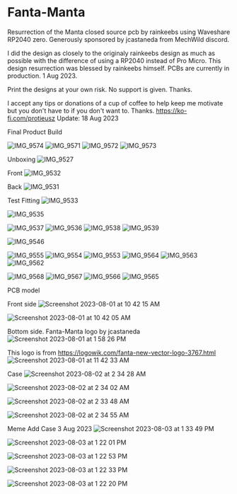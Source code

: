# Fanta-Manta

Resurrection of the Manta closed source pcb by rainkeebs using Waveshare RP2040 zero.
Generously sponsored by jcastaneda from MechWild discord.

I did the design as closely to the originaly rainkeebs design as much as possible with the difference of using a RP2040 instead of Pro Micro.
This design resurrection was blessed by rainkeebs himself.
PCBs are currently in production. 1 Aug 2023.

Print the designs at your own risk.  No support is given. Thanks.

I accept any tips or donations of a cup of coffee to help keep me motivate but you don't have to if you don't want to. Thanks. https://ko-fi.com/protieusz
Update: 18 Aug 2023

Final Product Build

![IMG_9574](https://github.com/protieusz/Fanta-Manta/assets/118025702/6da51046-9e09-44e1-9aa5-1e2a8221af63)
![IMG_9571](https://github.com/protieusz/Fanta-Manta/assets/118025702/78c68a16-c635-4094-9ce1-aff7791415fd)
![IMG_9572](https://github.com/protieusz/Fanta-Manta/assets/118025702/b5ebd717-41b3-42da-85c3-f066c7b10b03)
![IMG_9573](https://github.com/protieusz/Fanta-Manta/assets/118025702/0238599a-2249-43f9-b009-20553092ce27)


Unboxing
![IMG_9527](https://github.com/protieusz/Fanta-Manta/assets/118025702/497e54f8-104a-4323-bbd7-c9c4ba2f44c6)

Front
![IMG_9532](https://github.com/protieusz/Fanta-Manta/assets/118025702/2f444430-9703-46b4-844d-dc97d4f2ff55)

Back
![IMG_9531](https://github.com/protieusz/Fanta-Manta/assets/118025702/495d9696-d1e0-4b5d-8468-7c0d77d758b7)


Test Fitting
![IMG_9533](https://github.com/protieusz/Fanta-Manta/assets/118025702/d0667e98-f136-4aa9-a229-848dc1ced37f)

![IMG_9535](https://github.com/protieusz/Fanta-Manta/assets/118025702/f703d0ed-bb99-47d2-9283-8ad5d4aa9348)

![IMG_9537](https://github.com/protieusz/Fanta-Manta/assets/118025702/ee3a4a22-cbff-489d-9fd6-a2b8dd2d672a)
![IMG_9536](https://github.com/protieusz/Fanta-Manta/assets/118025702/796bc50d-5e19-4aee-bbc1-72a9fa0e69aa)
![IMG_9538](https://github.com/protieusz/Fanta-Manta/assets/118025702/de909a29-fc5f-4e68-acf1-2c5940beb9ce)
![IMG_9539](https://github.com/protieusz/Fanta-Manta/assets/118025702/8025c7c4-06a7-42e7-9cca-dd46369cc83e)

![IMG_9546](https://github.com/protieusz/Fanta-Manta/assets/118025702/98c5987b-8ea1-44c9-9792-ea24de429ed1)

![IMG_9555](https://github.com/protieusz/Fanta-Manta/assets/118025702/816ad76b-5252-45eb-be43-cc9082867608)
![IMG_9554](https://github.com/protieusz/Fanta-Manta/assets/118025702/4e32010d-23de-40ce-a000-d778e5b1a682)
![IMG_9553](https://github.com/protieusz/Fanta-Manta/assets/118025702/95d0ead0-444c-49a7-9a31-b04c81caee22)
![IMG_9564](https://github.com/protieusz/Fanta-Manta/assets/118025702/ade90826-38ce-4558-a957-5db57e6a3544)
![IMG_9563](https://github.com/protieusz/Fanta-Manta/assets/118025702/ce6c1bfe-f53f-4294-b372-6db7fc5a41f5)
![IMG_9562](https://github.com/protieusz/Fanta-Manta/assets/118025702/b05f23d9-72d5-448a-ba08-f742c0b833df)

![IMG_9568](https://github.com/protieusz/Fanta-Manta/assets/118025702/49379318-ce1c-4e5b-8890-59be37e94ed5)
![IMG_9567](https://github.com/protieusz/Fanta-Manta/assets/118025702/f5b367fe-595e-4d6d-86c5-fb1976fca2dd)
![IMG_9566](https://github.com/protieusz/Fanta-Manta/assets/118025702/1b974921-2ca2-4337-a4ca-fa02e64165f3)
![IMG_9565](https://github.com/protieusz/Fanta-Manta/assets/118025702/dc8d98c5-db07-4e07-8da8-80c74fa092f8)


PCB model

Front side
![Screenshot 2023-08-01 at 10 42 15 AM](https://github.com/protieusz/Fanta-Manta/assets/118025702/604537d3-0f68-4805-9cb4-fe6e7dc12355)

![Screenshot 2023-08-01 at 10 42 05 AM](https://github.com/protieusz/Fanta-Manta/assets/118025702/a47eabe2-a80c-4309-8ba8-a522db7b9dc1)

Bottom side. Fanta-Manta logo by jcastaneda
![Screenshot 2023-08-01 at 1 58 26 PM](https://github.com/protieusz/Fanta-Manta/assets/118025702/581bc2e6-dd34-454b-9a48-2601959b1fba)

This logo is from https://logowik.com/fanta-new-vector-logo-3767.html
![Screenshot 2023-08-01 at 11 42 33 AM](https://github.com/protieusz/Fanta-Manta/assets/118025702/21e09832-663a-4882-b68f-24abafe65fb0)

Case
![Screenshot 2023-08-02 at 2 34 28 AM](https://github.com/protieusz/Fanta-Manta/assets/118025702/ee0e9065-5fa0-42ee-8230-2a81dae55c63)

![Screenshot 2023-08-02 at 2 34 02 AM](https://github.com/protieusz/Fanta-Manta/assets/118025702/67d9e4eb-29c2-4378-b155-f341da020d8a)

![Screenshot 2023-08-02 at 2 33 48 AM](https://github.com/protieusz/Fanta-Manta/assets/118025702/0e99d469-d7a3-4ac8-9aec-eb44fd6ada4c)

![Screenshot 2023-08-02 at 2 34 55 AM](https://github.com/protieusz/Fanta-Manta/assets/118025702/f0eb6bf1-c2ae-48f2-98a0-27352253d037)

Meme Add Case 3 Aug 2023
![Screenshot 2023-08-03 at 1 33 49 PM](https://github.com/protieusz/Fanta-Manta/assets/118025702/e48b6c10-4265-4c48-a6de-98e4c7f0df44)

![Screenshot 2023-08-03 at 1 22 01 PM](https://github.com/protieusz/Fanta-Manta/assets/118025702/414b0556-abe4-406f-93f4-6e02b3c2f8aa)

![Screenshot 2023-08-03 at 1 22 53 PM](https://github.com/protieusz/Fanta-Manta/assets/118025702/6bf23edf-d062-4e8e-b589-7c1e57f4099b)

![Screenshot 2023-08-03 at 1 22 33 PM](https://github.com/protieusz/Fanta-Manta/assets/118025702/ccd88f97-be63-4f51-ba59-1fb2f77b471f)

![Screenshot 2023-08-03 at 1 22 20 PM](https://github.com/protieusz/Fanta-Manta/assets/118025702/520cb4e3-0967-4b23-b482-610599279a1c)
